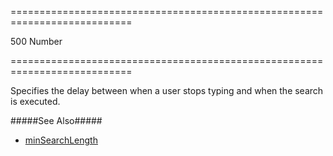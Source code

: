 ===========================================================================
<!--default-->500<!--/default-->
<!--type-->Number<!--/type-->
===========================================================================

<!--shortDescription-->
Specifies the delay between when a user stops typing and when the search is executed.
<!--/shortDescription-->

<!--fullDescription-->
#####See Also#####
- [minSearchLength](/Documentation/ApiReference/UI_Widgets/dxHtmlEditor/Configuration/mentions/#minSearchLength)
<!--/fullDescription-->